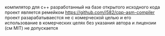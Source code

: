 компилятор для c++ разработанный на базе открытого исходного кода
проект является ремейком https://github.com/i582/cpp-asm-compiler 
проект разарабатываестся не с комерческой целью и его использование в комерческих целях без указания автора и лицензии (см MIT) не допускается 
